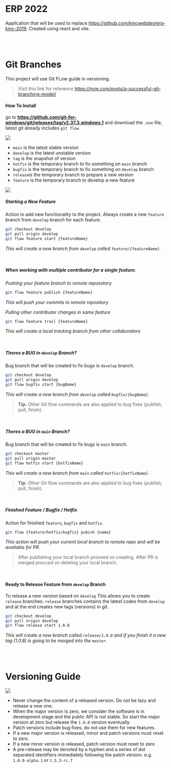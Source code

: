 # ERP 2022

Application that will be used to replace https://github.com/kmcwebdev/erp-kmc-2019. Created using react and vite.

<br>
<br>

# Git Branches

This project will use Git FLow guide in versioning.

> Visit this link for reference https://nvie.com/posts/a-successful-git-branching-model/

#### How To Install

go to **https://github.com/git-for-windows/git/releases/tag/v2.37.3.windows.1** and download the `.exe` file, latest git already includes `git flow`

![](https://miro.medium.com/max/1050/1*8-zDz1s5Atux_yNW_mXmfg@2x.png)

- `main` is the latest stable version
- `develop` is the latest unstable version
- `tag` is the snapshot of version
- `hotfix` is the temporary branch to fix something on `main` branch
- `bugfix` is the temporary branch to fix something on `develop` branch
- `release`is the temporary branch to prepare a new version
- `feature` is the temporary branch to develop a new feature

![](https://miro.medium.com/max/930/1*Fir6912RpKl8ix0oAUbIfQ.png)

##### Starting a New Feature

Action to add new functionality to the project. Always create a new `feature` branch from `develop` branch for each feature.

```bash
git checkout develop
git pull origin develop
git flow feature start {featureName}
```

_This will create a new branch from `develop` called `feature/{featureName}`._

<br>

##### When working with multiple contributor for a single feature.

_Pushing your feature branch to remote reposotory_

```bash
git flow feature publish {featureName}
```

_This will push your commits to remote repository_

_Pulling other contributor changes in same feature_

```bash
git flow feature tracl {featureName}
```

_This will create a local tracking branch from other collaborators_

<br>

##### Theres a BUG in _`develop`_ Branch?

Bug branch that will be created to fix bugs is `develop` branch.

```bash
git checkout develop
git pull origin develop
git flow bugfix start {bugName}
```

_This will create a new branch from `develop` called `bugfix/{bugName}`._

> **Tip:** Other Git flow commands are also applied to bug fixes (publish, pull, finish).

<br>

##### Theres a BUG in _`main`_ Branch?

Bug branch that will be created to fix bugs is `main` branch.

```bash
git checkout master
git pull origin master
git flow hotfix start {hotfixName}
```

_This will create a new branch from `main` called `hotfix/{hotfixName}`._

> **Tip:** Other Git flow commands are also applied to bug fixes (publish, pull, finish).

<br>

##### Finished Feature / Bugfix / Hotfix

Action for finished `feature`, `bugfix` and `hotfix`.

```bash
git flow {feature/hotfix/bugfix} pubish {name}
```

_This action will push your current local branch to remote repo and will be available for PR._

> After publishing your local branch proceed on creating.
> After PR is merged procced on deleting your local branch.

<br>

#### Ready to Release Feature from _`develop`_ Branch

To release a new version based on `develop` This allows you to create `release` branches. `release` branches contains the latest codes from `develop` and at the end creates new tags (versions) in git.

```bash
git checkout develop
git pull origin develop
git flow release start 1.0.8
```

_This will create a new branch called `release/1.0.8` and if you finish it a new tag (1.0.8) is going to be merged into the `master`._

<br>
<br>

# Versioning Guide

![](https://miro.medium.com/max/786/1*uVfJoHuFKGkAT0PX0nperQ.png)

- Never change the content of a released version. Do not be lazy and release a new one.
- When the major version is zero, we consider the software is in development stage and the public API is not stable. So start the major version at zero but release the `1.0.0` version eventually.
- Patch versions include bug fixes, do not use them for new features.
- If a new major version is released, minor and patch versions must reset to zero.
- If a new minor version is released, patch version must reset to zero
- A pre-release may be denoted by a hyphen and a series of dot separated identifiers immediately following the patch version. e.g. `1.0.0-alpha.1` or `1.5.3-rc.7`
